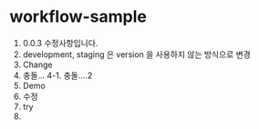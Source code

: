 # workflow-sample

1. 0.0.3 수정사항입니다.
2. development, staging 은 version 을 사용하지 않는 방식으로 변경
3. Change
4. 충돌...
4-1. 충돌....2
5. Demo
6. 수정
7. try
8. 
